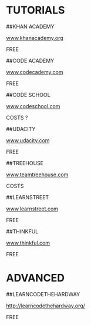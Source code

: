 TUTORIALS
=========

##KHAN ACADEMY

www.khanacademy.org

FREE

##CODE ACADEMY

www.codecademy.com

FREE

##CODE SCHOOL

www.codeschool.com

COSTS ?

##UDACITY

www.udacity.com

FREE


##TREEHOUSE

www.teamtreehouse.com

COSTS

##LEARNSTREET

www.learnstreet.com

FREE


##THINKFUL

www.thinkful.com

FREE


ADVANCED
========

##LEARNCODETHEHARDWAY

http://learncodethehardway.org/

FREE

